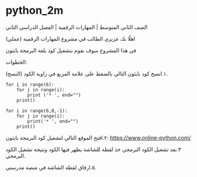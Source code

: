 # python_2m

الصف الثاني المتوسط | المهارات الرقمية | الفصل الدراسي الثاني

اهلًا بك عزيزي الطالب في مشروع المهارات الرقمية (عملي)

في هذا المشروع سوف نقوم بتشغيل كود بلغة البرمجة بايثون

الخطوات:

١.انسخ كود بايثون التالي بالضغط على علامة المربع في زاوية الكود (النسخ).


```
for i in range(6):
    for j in range(i):
        print ('* ', end="")
    print()

for i in range(6,0,-1):
    for j in range(i):
        print('* ', end="")
    print()
```


٢.افتح الموقع التالي لتشغيل كود البرمجة بايثون:
https://www.online-python.com/

٣.بعد تشغيل الكود البرمجي خذ لقطة للشاشة يظهر فيها الكود ونتيجة تشغيل الكود البرمجي.

٥.ارفاق لقطة الشاشة في منصة مدرستي.
